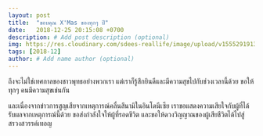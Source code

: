 ```yaml
---
layout: post
title:  "ขอบคุณ X'Mas ของทุกๆ ปี"
date:   2018-12-25 20:15:08 +0700
description: # Add post description (optional)
img: https://res.cloudinary.com/sdees-reallife/image/upload/v1555291913/IMG_2320.jpg # Add image post (optional)
tags: [2018-12]
author: # Add name author (optional)
---
```

ถึงจะไม่ใช่เทศกาลของชาวพุทธอย่างพวกเรา แต่เราก็รู้สึกยินดีและมีความสุขไปกับช่วงเวลานี้ด้วย ขอให้ทุกๆ คนมีความสุขเช่นกัน

และเนื่องจากข่าวการสูญเสียจากเหตุการณ์คลื่นสึนามิในอินโดนีเซีย เราขอแสดงความเสียใจกับผู้ที่ได้รับผลจากเหตุการณ์นี้ด้วย ขอส่งกำลังใจให้ผู้ที่รอดชีวิต และขอให้ดวงวิญญาณของผู้เสียชีวิตได้ไปสู่สรวงสวรรค์เทอญ
